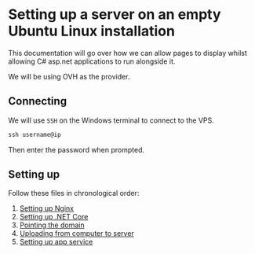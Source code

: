 # Setting up a server on an empty Ubuntu Linux installation
This documentation will go over how we can allow pages to display whilst allowing C# asp.net applications to run alongside it.

We will be using OVH as the provider.

## Connecting
We will use ``SSH`` on the Windows terminal to connect to the VPS.

```cmd
ssh username@ip
```
Then enter the password when prompted.

## Setting up

Follow these files in chronological order:
1. [Setting up Nginx](https://github.com/Pulse-official/Wiki/blob/main/Setting%20up%20server/Setting%20up%20Nginx.md)
2. [Setting up .NET Core](https://github.com/Pulse-official/Wiki/blob/main/Setting%20up%20server/Setting%20up%20.NET%20Core)
3. [Pointing the domain](https://github.com/Pulse-official/Wiki/blob/main/Setting%20up%20server/Pointing%20the%20domain.md)
4. [Uploading from computer to server](https://github.com/Pulse-official/Wiki/blob/main/Setting%20up%20server/Uploading%20from%20computer%20to%20server.md)
5. [Setting up app service](https://github.com/Pulse-official/Wiki/blob/main/Setting%20up%20server/Setting%20up%20app%20service.md)
